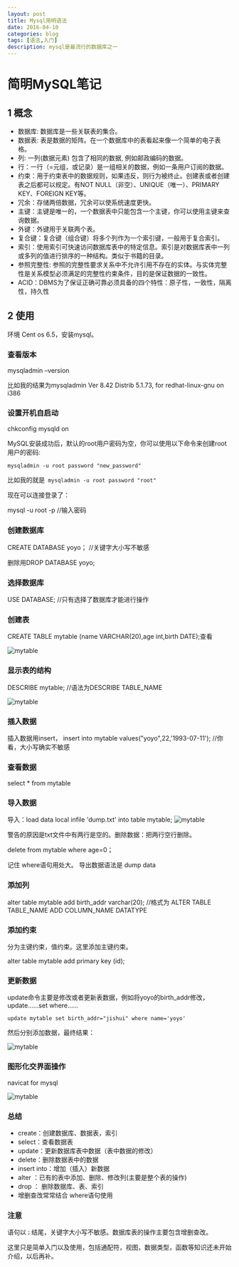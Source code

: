 ```yaml
---
layout: post
title: Mysql简明语法
date: 2016-04-10
categories: blog
tags: [语法,入门]
description: mysql是最流行的数据库之一
---
```

# 简明MySQL笔记

## 1 概念

- 数据库: 数据库是一些关联表的集合。
- 数据表: 表是数据的矩阵。在一个数据库中的表看起来像一个简单的电子表格。
- 列: 一列(数据元素) 包含了相同的数据, 例如邮政编码的数据。
- 行：一行（=元组，或记录）是一组相关的数据，例如一条用户订阅的数据。
- 约束：用于约束表中的数据规则，如果违反，则行为被终止。创建表或者创建表之后都可以规定。有NOT NULL（非空）、UNIQUE（唯一）、PRIMARY KEY、FOREIGN KEY等。
- 冗余：存储两倍数据，冗余可以使系统速度更快。
- 主键：主键是唯一的，一个数据表中只能包含一个主键，你可以使用主键来查询数据。
- 外键：外键用于关联两个表。
- 复合键：复合键（组合键）将多个列作为一个索引键，一般用于复合索引。
- 索引：使用索引可快速访问数据库表中的特定信息。索引是对数据库表中一列或多列的值进行排序的一种结构。类似于书籍的目录。
- 参照完整性: 参照的完整性要求关系中不允许引用不存在的实体。与实体完整性是关系模型必须满足的完整性约束条件，目的是保证数据的一致性。
- ACID：DBMS为了保证正确可靠必须具备的四个特性：原子性，一致性，隔离性，持久性

## 2 使用
环境 Cent os 6.5，安装mysql。

### 查看版本
mysqladmin –version

比如我的结果为mysqladmin  Ver 8.42 Distrib 5.1.73, for redhat-linux-gnu on i386

### 设置开机自启动
chkconfig mysqld on

MySQL安装成功后，默认的root用户密码为空，你可以使用以下命令来创建root用户的密码:

`mysqladmin -u root password "new_password"`

比如我的就是` mysqladmin -u root password "root"`

现在可以连接登录了：

mysql -u root -p    //输入密码

### 创建数据库

CREATE DATABASE yoyo；       //关键字大小写不敏感

删除用DROP DATABASE yoyo;

###  选择数据库

USE DATABASE;    //只有选择了数据库才能进行操作

### 创建表

CREATE TABLE mytable (name VARCHAR(20),age int,birth DATE);查看

 ![mytable](http://7xsx6z.com2.z0.glb.clouddn.com/show-tables.png)
###  显示表的结构

DESCRIBE mytable;   //语法为DESCRIBE TABLE_NAME

 ![mytable](http://7xsx6z.com2.z0.glb.clouddn.com/show-tables.png)

### 插入数据

插入数据用insert，
insert into mytable values("yoyo",22,'1993-07-11'); //你看，大小写确实不敏感

### 查看数据
select * from mytable

### 导入数据

导入：load data local infile 'dump.txt' into table mytable;
  ![mytable](http://7xsx6z.com2.z0.glb.clouddn.com/reselect-mytable.png)

警告的原因是txt文件中有两行是空的。删除数据：把两行空行删除。

delete from mytable where age=0；

记住 where语句用处大。
导出数据语法是 dump data

### 添加列
alter table mytable add birth_addr varchar(20);  //格式为 ALTER TABLE TABLE_NAME ADD COLUMN_NAME DATATYPE

### 添加约束
分为主键约束，值约束。这里添加主键约束。

alter table mytable add primary key (id);

### 更新数据

update命令主要是修改或者更新表数据，例如将yoyo的birth_addr修改，update……set where……

`update mytable set birth_addr="jishui" where name='yoyo'`

然后分别添加数据，最终结果：

 ![mytable](http://7xsx6z.com2.z0.glb.clouddn.com/final-select.png)

### 图形化交界面操作
navicat for mysql

![mytable](http://7xsx6z.com2.z0.glb.clouddn.com/navicat.png)

### 总结
- create：创建数据库、数据表，索引
- select：查看数据表
- update：更新数据库表中数据（表中数据的修改）
- delete：删除数据表中的数据
- insert into：增加（插入）新数据
- alter ：已有的表中添加、删除、修改列(主要是整个表的操作)
- drop ： 删除数据库、表、索引
- 增删查改常常结合 where语句使用

### 注意
语句以`；`结尾，关键字大小写不敏感。数据库表的操作主要包含增删查改。

这里只是简单入门以及使用，包括通配符，视图，数据类型，函数等知识还未开始介绍，以后再补。

